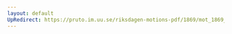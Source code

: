 ```yaml
---
layout: default
UpRedirect: https://pruto.im.uu.se/riksdagen-motions-pdf/1869/mot_1869__ak__286/mot_1869__ak__286-002.pdf
---
```

